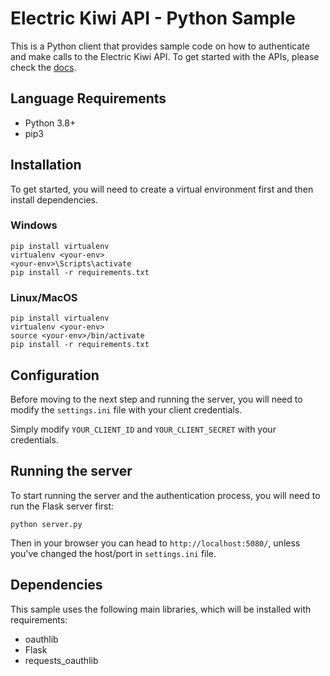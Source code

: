 # Electric Kiwi API - Python Sample

This is a Python client that provides sample code on how to authenticate and make calls to the Electric Kiwi API. To get started with the APIs, please check the [docs](https://developer.electrickiwi.co.nz/api-documentation/).


## Language Requirements

- Python 3.8+
- pip3


## Installation

To get started, you will need to create a virtual environment first and then install dependencies.

### Windows

```
pip install virtualenv
virtualenv <your-env>
<your-env>\Scripts\activate
pip install -r requirements.txt
```

### Linux/MacOS

```
pip install virtualenv
virtualenv <your-env>
source <your-env>/bin/activate
pip install -r requirements.txt
```

## Configuration

Before moving to the next step and running the server, you will need to modify the `settings.ini` file with your client credentials.

Simply modify `YOUR_CLIENT_ID` and `YOUR_CLIENT_SECRET` with your credentials.


## Running the server

To start running the server and the authentication process, you will need to run the Flask server first:

```
python server.py
```

Then in your browser you can head to `http://localhost:5080/`, unless you've changed the host/port in `settings.ini` file.


## Dependencies

This sample uses the following main libraries, which will be installed with requirements:

* oauthlib
* Flask
* requests_oauthlib